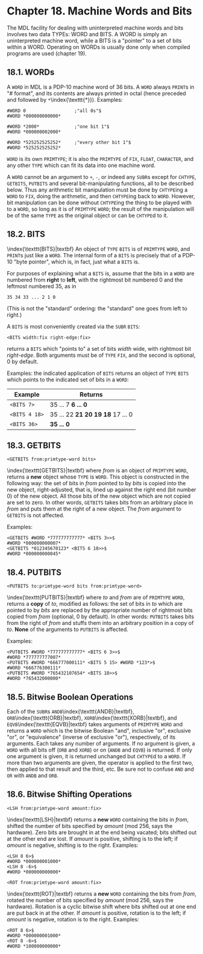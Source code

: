# Chapter 18. Machine Words and Bits

The MDL facility for dealing with uninterpreted machine words and bits
involves two data TYPEs: WORD and BITS. A WORD is simply an
uninterpreted machine word, while a BITS is a "pointer" to a set of
bits within a WORD. Operating on WORDs is usually done only when
compiled programs are used (chapter 19).

## 18.1. WORDs

A `WORD` in MDL is a PDP-10 machine word of 36 bits. A `WORD` always
`PRINT`s in "# format", and its contents are always printed in octal
(hence preceded and followed by `*`\index{\texttt{*}}). Examples:

    #WORD 0                  ;"all 0s"$
    #WORD *000000000000*

    #WORD *2000*             ;"one bit 1"$
    #WORD *000000002000*

    #WORD *525252525252*     ;"every other bit 1"$
    #WORD *525252525252*

`WORD` is its own `PRIMTYPE`; it is also the `PRIMTYPE` of `FIX`,
`FLOAT`, `CHARACTER`, and any other `TYPE` which can fit its data into
one machine word.

A `WORD` cannot be an argument to `+`, `-`, or indeed any `SUBR`s
except for `CHTYPE`, `GETBITS`, `PUTBITS` and several bit-manipulating
functions, all to be described below. Thus any arithmetic bit
manipulation must be done by `CHTYPE`ing a `WORD` to `FIX`, doing the
arithmetic, and then `CHTYPE`ing back to `WORD`. However, bit
manipulation can be done without `CHTYPE`ing the thing to be played
with to a `WORD`, so long as it is of `PRIMTYPE` `WORD`; the result of
the manipulation will be of the same `TYPE` as the original object or
can be `CHTYPE`d to it.

## 18.2. BITS

\index{\texttt{BITS}|textbf} An object of `TYPE` `BITS` is of `PRIMTYPE` `WORD`, and `PRINT`s just
like a `WORD`. The internal form of a `BITS` is precisely that of a
PDP-10 "byte pointer", which is, in fact, just what a `BITS` is.

For purposes of explaining what a `BITS` is, assume that the bits in a
`WORD` are numbered from **right** to **left**, with the rightmost bit
numbered 0 and the leftmost numbered 35, as in

    35 34 33 ... 2 1 0

(This is not the "standard" ordering: the "standard" one goes from
left to right.)

A `BITS` is most conveniently created via the `SUBR` `BITS`:

    <BITS width:fix right-edge:fix>

returns a `BITS` which "points to" a set of bits *width* wide, with
rightmost bit *right-edge*. Both arguments must be of `TYPE` `FIX`,
and the second is optional, 0 by default.

Examples: the indicated application of `BITS` returns an object of
`TYPE` `BITS` which points to the indicated set of bits in a `WORD`:

| Example       | Returns                            |
|---------------|------------------------------------|
| `<BITS 7>`    | 35 ... 7 **6 ... 0**               |
| `<BITS 4 18>` | 35 ... 22 **21 20 19 18** 17 ... 0 |
| `<BITS 36>`   | **35 ... 0**                       |

## 18.3. GETBITS

    <GETBITS from:primtype-word bits>

\index{\texttt{GETBITS}|textbf} where *from* is an object of `PRIMTYPE` `WORD`, returns a **new**
object whose `TYPE` is `WORD`. This object is constructed in the
following way: the set of bits in *from* pointed to by *bits* is
copied into the new object, right-adjusted, that is, lined up against
the right end (bit number 0) of the new object. All those bits of the
new object which are not copied are set to zero. In other words,
`GETBITS` takes bits from an arbitrary place in *from* and puts them
at the right of a new object. The *from* argument to `GETBITS` is not
affected.

Examples:

    <GETBITS #WORD *777777777777* <BITS 3>>$
    #WORD *000000000007*
    <GETBITS *012345670123* <BITS 6 18>>$
    #WORD *000000000045*

## 18.4. PUTBITS

    <PUTBITS to:primtype-word bits from:primtype-word>

\index{\texttt{PUTBITS}|textbf} where *to* and *from* are of `PRIMTYPE` `WORD`, returns a **copy** of
*to*, modified as follows: the set of bits in *to* which are pointed
to by *bits* are replaced by the appropriate number of rightmost bits
copied from *from* (optional, 0 by default). In other words: `PUTBITS`
takes bits from the right of *from* and stuffs them into an arbitrary
position in a copy of *to*. **None** of the arguments to `PUTBITS` is
affected.

Examples:

    <PUTBITS #WORD *777777777777* <BITS 6 3>>$
    #WORD *777777777007*
    <PUTBITS #WORD *666777000111* <BITS 5 15> #WORD *123*>$
    #WORD *666776300111*
    <PUTBITS #WORD *765432107654* <BITS 18>>$
    #WORD *765432000000*

## 18.5. Bitwise Boolean Operations

Each of the `SUBR`s `ANDB`\index{\texttt{ANDB}|textbf}, `ORB`\index{\texttt{ORB}|textbf}, `XORB`\index{\texttt{XORB}|textbf}, and `EQVB`\index{\texttt{EQVB}|textbf} takes arguments
of `PRIMTYPE` `WORD` and returns a `WORD` which is the bitwise Boolean
"and", inclusive "or", exclusive "or", or "equivalence" (inverse of
exclusive "or"), respectively, of its arguments. Each takes any number
of arguments. If no argument is given, a `WORD` with all bits off
(`ORB` and `XORB`) or on (`ANDB` and `EQVB`) is returned. If only one
argument is given, it is returned unchanged but `CHTYPE`d to a `WORD`.
If more than two arguments are given, the operator is applied to the
first two, then applied to that result and the third, etc. Be sure not
to confuse `AND` and `OR` with `ANDB` and `ORB`.

## 18.6. Bitwise Shifting Operations

    <LSH from:primtype-word amount:fix>

\index{\texttt{LSH}|textbf} returns a **new** `WORD` containing the bits in *from*, shifted the
number of bits specified by *amount* (mod 256, says the hardware).
Zero bits are brought in at the end being vacated; bits shifted out at
the other end are lost. If *amount* is positive, shifting is to the
left; if *amount* is negative, shifting is to the right. Examples:

    <LSH 8 6>$
    #WORD *000000001000*
    <LSH 8 -6>$
    #WORD *000000000000*

    <ROT from:primtype-word amount:fix>

\index{\texttt{ROT}|textbf} returns a **new** `WORD` containing the bits from *from*, rotated the
number of bits specified by *amount* (mod 256, says the hardware).
Rotation is a cyclic bitwise shift where bits shifted out at one end
are put back in at the other. If *amount* is positive, rotation is to
the left; if *amount* is negative, rotation is to the right. Examples:

    <ROT 8 6>$
    #WORD *000000001000*
    <ROT 8 -6>$
    #WORD *100000000000*
